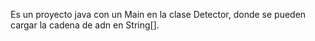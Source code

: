 Es un proyecto java con un Main en la clase Detector, donde se pueden cargar la cadena de adn en String[].
